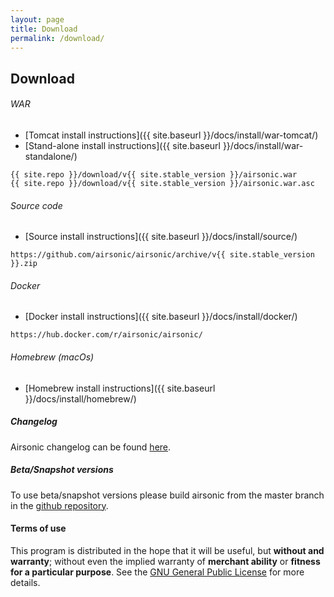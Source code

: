 ```yaml
---
layout: page
title: Download
permalink: /download/
---
```

## Download

###### <i class="fas fa-coffee fa-fw"></i> WAR

- [Tomcat install instructions]({{ site.baseurl }}/docs/install/war-tomcat/)
- [Stand-alone install instructions]({{ site.baseurl }}/docs/install/war-standalone/)

```
{{ site.repo }}/download/v{{ site.stable_version }}/airsonic.war
{{ site.repo }}/download/v{{ site.stable_version }}/airsonic.war.asc
```

###### <i class="fas fa-code fa-fw"></i> Source code

- [Source install instructions]({{ site.baseurl }}/docs/install/source/)

```
https://github.com/airsonic/airsonic/archive/v{{ site.stable_version }}.zip
```

###### <i class="fab fa-docker fa-fw"></i> Docker

- [Docker install instructions]({{ site.baseurl }}/docs/install/docker/)

```
https://hub.docker.com/r/airsonic/airsonic/
```

###### <i class="fab fa-apple fa-fw"></i> Homebrew (macOs)

- [Homebrew install instructions]({{ site.baseurl }}/docs/install/homebrew/)

##### Changelog

Airsonic changelog can be found [here](https://github.com/airsonic/airsonic/blob/master/CHANGELOG.md).

##### Beta/Snapshot versions

To use beta/snapshot versions please build airsonic from the master branch in the [github repository](https://github.com/airsonic/airsonic).

#### Terms of use

This program is distributed in the hope that it will be useful, but **without and warranty**; without even the implied warranty of **merchant ability** or **fitness for a particular purpose**. See the [GNU General Public License](http://www.gnu.org/copyleft/gpl.html) for more details.
